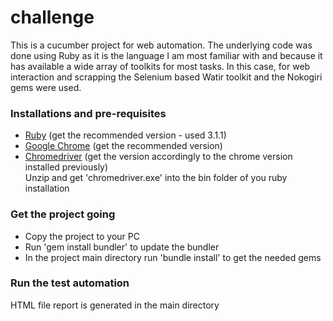 # challenge

This is a cucumber project for web automation.
The underlying code was done using Ruby as it is the language I am most familiar with and because it has available a wide array of toolkits for most tasks. In this case, for web interaction and scrapping the Selenium based Watir toolkit and the Nokogiri gems were used.

### Installations and pre-requisites
- [Ruby](https://rubyinstaller.org/downloads) (get the recommended version - used 3.1.1)
- [Google Chrome](https://www.google.com/chrome/) (get the recommended version)
- [Chromedriver](https://chromedriver.chromium.org/downloads) (get the version accordingly to the chrome version installed previously)\
Unzip and get 'chromedriver.exe' into the bin folder of you ruby installation

### Get the project going
- Copy the project to your PC
- Run 'gem install bundler' to update the bundler
- In the project main directory run 'bundle install' to get the needed gems

### Run the test automation


HTML file report is generated in the main directory